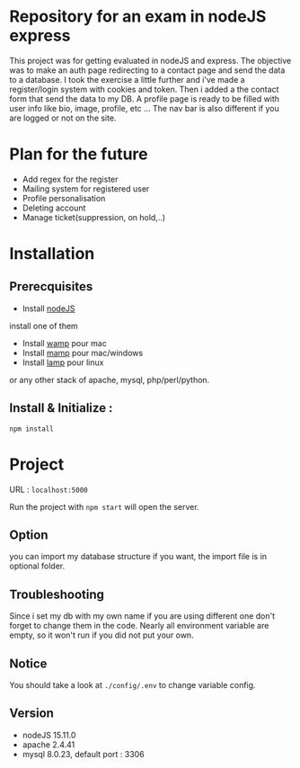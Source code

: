 # Repository for an exam in nodeJS express
This project was for getting evaluated in nodeJS and express. The objective was to make an auth page redirecting to a contact page and send the data to a database.
I took the exercise a little further and i've made a register/login system with cookies and token. Then i added a the contact form that send the data to my DB.
A profile page is ready to be filled with user info like bio, image, profile, etc ...
The nav bar is also different if you are logged or not on the site.

# Plan for the future

* Add regex for the register
* Mailing system for registered user
* Profile personalisation
* Deleting account
* Manage ticket(suppression, on hold,..)

# Installation

## Prerecquisites
* Install [nodeJS](https://nodejs.org/en/download/)

install one of them
* Install [wamp](https://www.wampserver.com/) pour mac
* Install [mamp](https://www.mamp.info/en/downloads/) pour mac/windows
* Install [lamp](https://doc.ubuntu-fr.org/lamp) pour linux

or any other stack of apache, mysql, php/perl/python.

## Install & Initialize :
```
npm install
```

# Project
URL : `localhost:5000`

Run the project with `npm start` will open the server.

## Option
you can import my database structure if you want, the import file is in optional folder.

## Troubleshooting
Since i set my db with my own name if you are using different one don't forget to change them in the code.
Nearly all environment variable are empty, so it won't run if you did not put your own.

## Notice
You should take a look at `./config/.env` to change variable config.

## Version
- nodeJS 15.11.0
- apache 2.4.41
- mysql 8.0.23, default port : 3306

